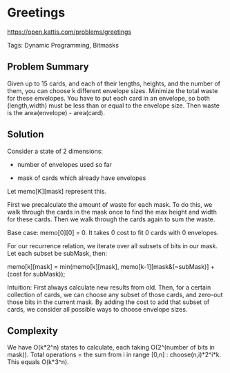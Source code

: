 # Greetings

https://open.kattis.com/problems/greetings

Tags: Dynamic Programming, Bitmasks

## Problem Summary

Given up to 15 cards, and each of their lengths, heights, and the number of
them, you can choose k different envelope sizes. Minimize the total waste for
these envelopes. You have to put each card in an envelope, so both
(length,width) must be less than or equal to the envelope size. Then waste is
the area(envelope) - area(card).

## Solution

Consider a state of 2 dimensions:

* number of envelopes used so far

* mask of cards which already have envelopes

Let memo[K][mask] represent this.

First we precalculate the amount of waste for each mask. To do this, we walk
through the cards in the mask once to find the max height and width for these
cards. Then we walk through the cards again to sum the waste.

Base case: memo[0][0] = 0. It takes 0 cost to fit 0 cards with 0 envelopes.

For our recurrence relation, we iterate over all subsets of bits in our mask. 
Let each subset be subMask, then:

memo[k][mask] = min(memo[k][mask], memo[k-1][mask&(~subMask)] + (cost for
subMask));

Intuition: First always calculate new results from old. Then, for a certain
collection of cards, we can choose any subset of those cards, and zero-out those
bits in the current mask. By adding the cost to add that subset of cards, we
consider all possible ways to choose envelope sizes.

## Complexity

We have O(k\*2^n) states to calculate, each taking O(2^(number of bits in
mask)). Total operations = the sum from i in range [0,n] : choose(n,i)\*2^i\*k.
This equals O(k\*3^n).
